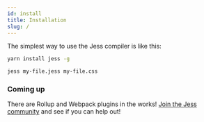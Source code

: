 ```yaml
---
id: install
title: Installation
slug: /
---
```


The simplest way to use the Jess compiler is like this:
```bash
yarn install jess -g
```
```bash
jess my-file.jess my-file.css
```

### Coming up

There are Rollup and Webpack plugins in the works! [Join the Jess community](https://gitter.im/jesscss/community) and see if you can help out!